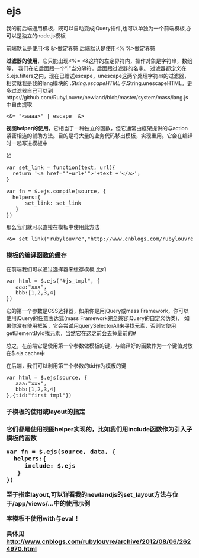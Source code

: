 ejs
===

我的前后端通用模板，既可以自动变成jQuery插件,也可以单独为一个前端模板,亦可以是独立的node.js模板

前端默认是使用<& &>做定界符
后端默认是使用<% %>做定界符

<strong>过滤器的使用</strong>，它只能出现<%= <&这样的左定界符内，操作对象是字符串，数组等， 我们在它后面跟一个“|”当分隔符，后面跟过滤器的名字。
过滤器都定义在$.ejs.filters之内，现在已赠送escape，unescape这两个处理字符串的过滤器，相实就我是我的lang模块的
$.String.escapeHTML与$.String.unescapeHTML。更多过滤器自己可以到https://github.com/RubyLouvre/newland/blob/master/system/mass/lang.js
中自由提取
<pre>
&lt;&= "&lt;aaaa&gt;" | escape  &&gt;
</pre>

<strong>视图helper的使用</strong>，它相当于一种独立的函数，但它通常由框架提供的与action紧密相连的辅助方法。目的是将大量的业务代码移出模板，实现重用。它会在编译时一起写进模板中

如
<pre>
var set_link = function(text, url){
  return '&lt;a href="'+url+'"&gt;'+text +'&lt;/a&gt;';
}

var fn = $.ejs.compile(source, {
  helpers:{
      set_link: set_link
   }
})
</pre>
那么我们就可以直接在模板中使用此方法
<pre>
&lt;&= set_link("rubylouvre","http://www.cnblogs.com/rubylouvre/") %&gt;
</pre>

<h3>模板的编译函数的缓存</h3>
<p>在前端我们可以通过选择器来缓存模板,比如</p>
<pre>
var html = $.ejs("#js_tmpl", {
   aaa:"xxx",
   bbb:[1,2,3,4]
})
</pre>
<p>它的第一个参数是CSS选择器，如果你是用jQuery或mass Framework，你可以使用jQuery的任意表达式(mass Framework完全兼容jQuery的自定义伪类)，
如果你没有使用框架，它会尝试用querySelectorAll来寻找元素，否则它使用getElementById找元素，当然它在这之前会去掉最前的#</p>
<p>总之，在前端它是使用第一个参数做模板的键，与编译好的函数作为一个键值对放在$.ejs.cache中</p>
<p>在后端，我们可以利用第三个参数的tid作为模板的键</p>
<pre>
var html = $.ejs(source, {
   aaa:"xxx",
   bbb:[1,2,3,4]
},{tid:"first_tmpl"})
</pre>

<h3>子模板的使用或layout的指定<h3>
<p>它们都是使用视图helper实现的，比如我们用include函数作为引入子模板的函数</p>
<pre>
var fn = $.ejs(source, data, {
  helpers:{
     include: $.ejs
   }
})
</pre>
<p>至于指定layout,可以详看我的newlandjs的set_layout方法与位于/app/views/...中的使用示例</p>



<p>本模板不使用with与eval！</p>



具体见 http://www.cnblogs.com/rubylouvre/archive/2012/08/06/2624970.html